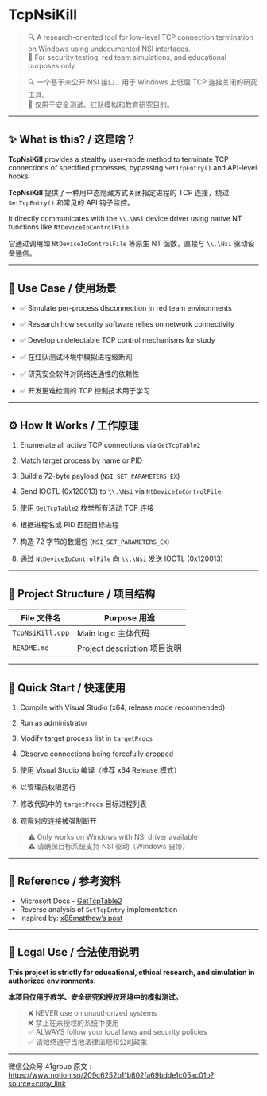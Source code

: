 # TcpNsiKill

> 🔍 A research-oriented tool for low-level TCP connection termination on Windows using undocumented NSI interfaces.  
> 🧪 For security testing, red team simulations, and educational purposes only.

> 🔍 一个基于未公开 NSI 接口、用于 Windows 上低层 TCP 连接关闭的研究工具。  
> 🧪 仅用于安全测试、红队模拟和教育研究目的。

---

## ✨ What is this? / 这是啥？

**TcpNsiKill** provides a stealthy user-mode method to terminate TCP connections of specified processes, bypassing `SetTcpEntry()` and API-level hooks.

**TcpNsiKill** 提供了一种用户态隐藏方式关闭指定进程的 TCP 连接，绕过 `SetTcpEntry()` 和常见的 API 钩子监控。

It directly communicates with the `\\.\Nsi` device driver using native NT functions like `NtDeviceIoControlFile`.

它通过调用如 `NtDeviceIoControlFile` 等原生 NT 函数，直接与 `\\.\Nsi` 驱动设备通信。

---

## 🎯 Use Case / 使用场景

- ✅ Simulate per-process disconnection in red team environments  
- ✅ Research how security software relies on network connectivity  
- ✅ Develop undetectable TCP control mechanisms for study

- ✅ 在红队测试环境中模拟进程级断网  
- ✅ 研究安全软件对网络连通性的依赖性  
- ✅ 开发更难检测的 TCP 控制技术用于学习

---

## ⚙️ How It Works / 工作原理

1. Enumerate all active TCP connections via `GetTcpTable2`  
2. Match target process by name or PID  
3. Build a 72-byte payload (`NSI_SET_PARAMETERS_EX`)  
4. Send IOCTL (0x120013) to `\\.\Nsi` via `NtDeviceIoControlFile`

1. 使用 `GetTcpTable2` 枚举所有活动 TCP 连接  
2. 根据进程名或 PID 匹配目标进程  
3. 构造 72 字节的数据包 (`NSI_SET_PARAMETERS_EX`)  
4. 通过 `NtDeviceIoControlFile` 向 `\\.\Nsi` 发送 IOCTL (0x120013)


---

## 🧱 Project Structure / 项目结构

| File 文件名              | Purpose 用途 |
|--------------------------|-----------------------------|
| `TcpNsiKill.cpp`         | Main logic 主体代码 |
| `README.md`              | Project description 项目说明 |

---

## 🚀 Quick Start / 快速使用

1. Compile with Visual Studio (x64, release mode recommended)  
2. Run as administrator  
3. Modify target process list in `targetProcs`  
4. Observe connections being forcefully dropped

1. 使用 Visual Studio 编译（推荐 x64 Release 模式）  
2. 以管理员权限运行  
3. 修改代码中的 `targetProcs` 目标进程列表  
4. 观察对应连接被强制断开

> ⚠️ Only works on Windows with NSI driver available  
> ⚠️ 请确保目标系统支持 NSI 驱动（Windows 自带）

---

## 🧠 Reference / 参考资料

- Microsoft Docs - [GetTcpTable2](https://learn.microsoft.com/en-us/windows/win32/api/iphlpapi/nf-iphlpapi-gettcptable2)  
- Reverse analysis of `SetTcpEntry` implementation  
- Inspired by: [x86matthew’s post](https://www.x86matthew.com/view_post?id=settcpentry6)

---

## 🧭 Legal Use / 合法使用说明

**This project is strictly for educational, ethical research, and simulation in authorized environments.**

**本项目仅用于教学、安全研究和授权环境中的模拟测试。**

> ❌ NEVER use on unauthorized systems  
> ❌ 禁止在未授权的系统中使用  
> ✅ ALWAYS follow your local laws and security policies  
> ✅ 请始终遵守当地法律法规和公司政策

---
微信公众号 41group
原文 : https://www.notion.so/209c6252b11b802fa69bdde1c05ac01b?source=copy_link
